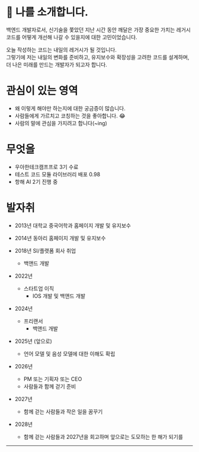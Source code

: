 # :large_blue_diamond: 나를 소개합니다. 
백엔드 개발자로서, 신기술을 쫓았던 지난 시간 동안 깨달은 가장 중요한 가치는 레거시 코드를 어떻게 개선해 나갈 수 있을지에 대한 고민이었습니다.

오늘 작성하는 코드는 내일의 레거시가 될 것입니다.    
그렇기에 저는 내일의 변화를 준비하고, 유지보수와 확장성을 고려한 코드를 설계하며, 더 나은 미래를 만드는 개발자가 되고자 합니다.

# 관심이 있는 영역 

- 왜 이렇게 해야만 하는지에 대한 궁금증이 많습니다.
- 사람들에게 가르치고 코칭하는 것을 좋아합니다. :joy:
- 사람의 말에 관심을 가지려고 합니다(~ing)

# 무엇을  
- 우아한테크캠프프로 3기 수료
- 테스트 코드 모듈 라이브러리 배포 0.98
- 항해 AI 2기 진행 중


# 발자취

- 2013년 대학교 중국어학과 홈페이지 개발 및 유지보수
- 2014년 동아리 홈페이지 개발 및 유지보수
- 2018년 SI/플랫폼 회사 취업
  - 백앤드 개발
- 2022년
  - 스타트업 이직
    - IOS 개발 및 백앤드 개발
- 2024년
  - 프리랜서  
    - 백앤드 개발
- 2025년 (앞으로)
  - 언어 모델 및 음성 모델에 대한 이해도 확립
- 2026년
  - PM 또는 기획자 또는 CEO
  - 사람들과 함께 걷기 준비
- 2027년
  - 함께 걷는 사람들과 작은 일을 꿈꾸기 
    
- 2028년 
  - 함께 걷는 사람들과 2027년을 회고하며 앞으로는 도모하는 한 해가 되기를 
 
----- 


